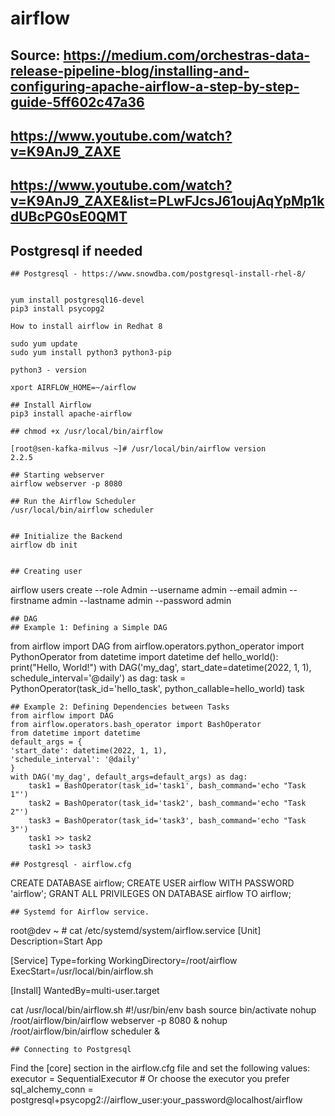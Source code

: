 # airflow
## Source: https://medium.com/orchestras-data-release-pipeline-blog/installing-and-configuring-apache-airflow-a-step-by-step-guide-5ff602c47a36
## https://www.youtube.com/watch?v=K9AnJ9_ZAXE
## https://www.youtube.com/watch?v=K9AnJ9_ZAXE&list=PLwFJcsJ61oujAqYpMp1kdUBcPG0sE0QMT

## Postgresql if needed
```
## Postgresql - https://www.snowdba.com/postgresql-install-rhel-8/


yum install postgresql16-devel
pip3 install psycopg2
```





```
How to install airflow in Redhat 8

sudo yum update
sudo yum install python3 python3-pip

python3 - version

xport AIRFLOW_HOME=~/airflow

## Install Airflow
pip3 install apache-airflow

## chmod +x /usr/local/bin/airflow

[root@sen-kafka-milvus ~]# /usr/local/bin/airflow version
2.2.5

## Starting webserver
airflow webserver -p 8080

## Run the Airflow Scheduler
/usr/local/bin/airflow scheduler


## Initialize the Backend
airflow db init


## Creating user
```
airflow users  create --role Admin --username admin --email admin --firstname admin --lastname admin --password admin
```
## DAG
## Example 1: Defining a Simple DAG
```
from airflow import DAG
from airflow.operators.python_operator import PythonOperator
from datetime import datetime
def hello_world():
  print("Hello, World!")
with DAG('my_dag', start_date=datetime(2022, 1, 1), schedule_interval='@daily') as dag:
  task = PythonOperator(task_id='hello_task', python_callable=hello_world)
  task
```
## Example 2: Defining Dependencies between Tasks
from airflow import DAG
from airflow.operators.bash_operator import BashOperator
from datetime import datetime
default_args = {
'start_date': datetime(2022, 1, 1),
'schedule_interval': '@daily'
}
with DAG('my_dag', default_args=default_args) as dag:
    task1 = BashOperator(task_id='task1', bash_command='echo "Task 1"')
    task2 = BashOperator(task_id='task2', bash_command='echo "Task 2"')
    task3 = BashOperator(task_id='task3', bash_command='echo "Task 3"')
    task1 >> task2
    task1 >> task3
```
```
## Postgresql - airflow.cfg
```
CREATE DATABASE airflow;
CREATE USER airflow WITH PASSWORD 'airflow';
GRANT ALL PRIVILEGES ON DATABASE airflow TO airflow;
```
## Systemd for Airflow service.
```
root@dev ~ # cat /etc/systemd/system/airflow.service
[Unit]
Description=Start  App

[Service]
Type=forking
WorkingDirectory=/root/airflow
ExecStart=/usr/local/bin/airflow.sh

[Install]
WantedBy=multi-user.target

 cat /usr/local/bin/airflow.sh
#!/usr/bin/env bash
source bin/activate
nohup /root/airflow/bin/airflow webserver -p 8080 &
nohup /root/airflow/bin/airflow scheduler &
```
## Connecting to Postgresql
```
Find the [core] section in the airflow.cfg file and set the following values:
executor = SequentialExecutor  # Or choose the executor you prefer
sql_alchemy_conn = postgresql+psycopg2://airflow_user:your_password@localhost/airflow
```
